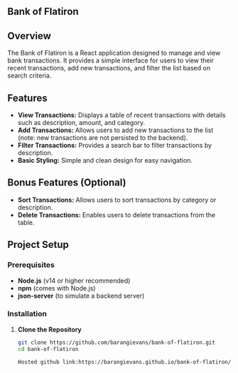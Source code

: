 ## Bank of Flatiron

## Overview

The Bank of Flatiron is a React application designed to manage and view bank transactions. It provides a simple interface for users to view their recent transactions, add new transactions, and filter the list based on search criteria.

## Features

- **View Transactions:** Displays a table of recent transactions with details such as description, amount, and category.
- **Add Transactions:** Allows users to add new transactions to the list (note: new transactions are not persisted to the backend).
- **Filter Transactions:** Provides a search bar to filter transactions by description.
- **Basic Styling:** Simple and clean design for easy navigation.

## Bonus Features (Optional)

- **Sort Transactions:** Allows users to sort transactions by category or description.
- **Delete Transactions:** Enables users to delete transactions from the table.

## Project Setup

### Prerequisites

- **Node.js** (v14 or higher recommended)
- **npm** (comes with Node.js)
- **json-server** (to simulate a backend server)

### Installation

1. **Clone the Repository**

   ```bash
   git clone https://github.com/barangievans/bank-of-flatiron.git
   cd bank-of-flatiron
   
   Hosted github link:https://barangievans.github.io/bank-of-flatiron/
